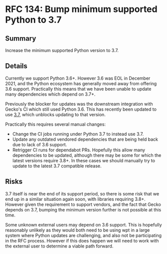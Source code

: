 # RFC 134: Bump minimum supported Python to 3.7

## Summary

Increase the minimum supported Python version to 3.7.

## Details

Currently we support Python 3.6+. However 3.6 was EOL in December
2021, and the Python ecosystem has generally moved away from offering
3.6 support. Practically this means that we have been unable to update
many dependencies which depend on 3.7+.

Previously the blocker for updates was the downstream integration with
Gecko's CI which still used Python 3.6. This has recently been updated
to use [3.7](https://bugzilla.mozilla.org/show_bug.cgi?id=1734402),
which unblocks updating to that version.

Practically this requires several manual changes:

 * Change the CI jobs running under Python 3.7 to instead use 3.7.
 * Update any outdated vendored dependencies that are being held back
   due to lack of 3.6 support.
 * Retrigger CI runs for dependabot PRs. Hopefully this allow many
   dependencies to be updated, although there may be some for which
   the latest versions require 3.8+. In these cases we should manually
   try to update to the latest 3.7 compatible release.


## Risks

3.7 itself is near the end of its support period, so there is some
risk that we end up in a similar situation again soon, with libraries
requiring 3.8+. However given the requirement to support vendors, and
the fact that Gecko depends on 3.7, bumping the minimum version
further is not possible at this time.

Some unknown external users may depend on 3.6 support. This is
hopefully reasonably unlikely as they would both need to be using wpt
in a large system where Python updates are challenging, and also not
be participating in the RFC process. However if this does happen we
will need to work with the external user to determine a viable path
forward.
